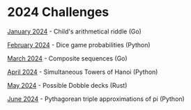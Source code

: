 # 2024 Challenges

[January 2024](01/) - Child's arithmetical riddle (Go)

[February 2024](02/) - Dice game probabilities (Python)

[March 2024](03/) - Composite sequences (Go)

[April 2024](04/) - Simultaneous Towers of Hanoi (Python)

[May 2024](05/) - Possible Dobble decks (Rust)

[June 2024](06/) - Pythagorean triple approximations of pi (Python)